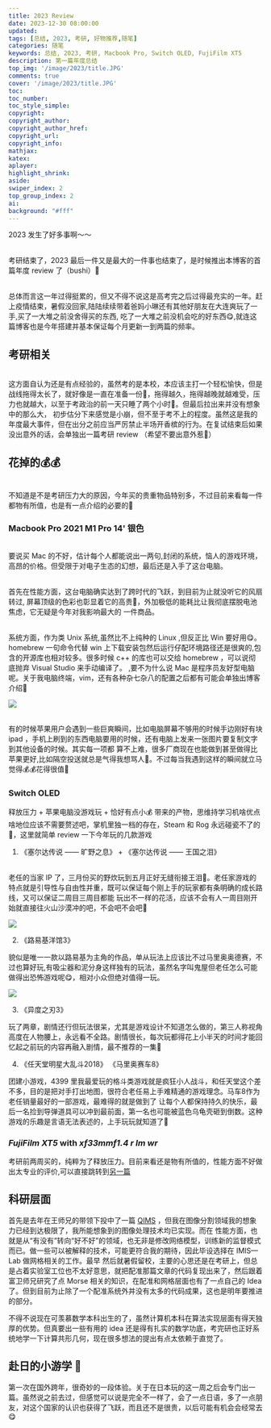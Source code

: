 ```yaml
---
title: 2023 Review
date: 2023-12-30 08:00:00
updated:
tags: [总结, 2023, 考研, 好物推荐,随笔]
categories: 随笔
keywords: 总结, 2023, 考研, Macbook Pro, Switch OLED, FujiFilm XT5
description: 第一篇年度总结
top_img: '/image/2023/title.JPG'
comments: true
cover: '/image/2023/title.JPG'
toc:
toc_number:
toc_style_simple:
copyright: 
copyright_author:
copyright_author_href:
copyright_url:
copyright_info:
mathjax:
katex:
aplayer:
highlight_shrink:
aside:
swiper_index: 2
top_group_index: 2
ai: 
background: "#fff"
---
```


2023 发生了好多事啊～～
<!-- more -->
<br>考研结束了，2023 最后一件又是最大的一件事也结束了，是时候推出本博客的首篇年度 review 了（bushi）🥵

<br>总体而言这一年过得挺累的，但又不得不说这是高考完之后过得最充实的一年。赶上疫情结束，暑假没回家,陆陆续续带着爸妈小琳还有其他好朋友在大连爽玩了一手,买了一大堆之前没舍得买的东西, 吃了一大堆之前没机会吃的好东西😋,就连这篇博客也是今年搭建并基本保证每个月更新一到两篇的频率。

## 考研相关

<br>这方面自认为还是有点经验的，虽然考的是本校，本应该主打一个轻松愉快，但是战线拖得太长了，就好像是一直在准备一份💩，拖得越久，拖得越晚就越难受，压力也就越大，以至于考政治的前一天只睡了两个小时🥱。但最后拉出来并没有想象中的那么大， 初步估分下来感觉是小崩，但不至于考不上的程度。虽然这是我的年度最大事件，但在出分之前应当严厉禁止半场开香槟的行为。在复试结束后如果没出意外的话，会单独出一篇考研 review （希望不要出意外惹🥺）

## 花掉的💰💰

<br>不知道是不是考研压力大的原因，今年买的贵重物品特别多，不过目前来看每一件都物有所值，也是有一点介绍的必要的🤑

### Macbook Pro 2021 M1 Pro 14' 银色

<br>要说买 Mac 的不好，估计每个人都能说出一两句,封闭的系统，恼人的游戏环境，高昂的价格。但受限于对电子生态的幻想，最后还是入手了这台电脑。

<br>首先在性能方面，这台电脑确实达到了跨时代的飞跃，到目前为止就没听它的风扇转过, 屏幕顶级的色彩也彰显着它的高贵🥺，外加极低的能耗比让我彻底摆脱电池焦虑，它无疑是今年对我影响最大的 一件商品。

<br>系统方面，作为类 Unix 系统,虽然比不上纯种的 Linux ,但反正比 Win 要好用😋。homebrew 一句命令代替 win 上下载安装包然后运行仔配环境路径还是很爽的,包含的开源库也相对较多。很多时候 c++ 的库也可以交给 homebrew ，可以说彻底抛弃 Visual Studio 来手动编译了。 ,要不为什么说 Mac 是程序员友好型电脑呢。关于我电脑终端，vim，还有各种杂七杂八的配置之后都有可能会单独出博客介绍🥵

![](\image\2023\Mac.png)

<br>有的时候苹果用户会遇到一些巨爽瞬间，比如电脑屏幕不够用的时候手边刚好有块 ipad ，手机上刷到的东西电脑要用的时候，还有电脑上发来一张图片要复制文字到其他设备的时候。其实每一项都 算不上难，很多厂商现在也能做到甚至做得比苹果更好,比如隔空投送就总是气得我想骂人🤬。不过每当我遇到这样的瞬间就立马觉得💰💰花得很值🥺

### Switch OLED

释放压力 + 苹果电脑没游戏玩 + 恰好有点小💰 带来的产物，思维持学习机啥优点啥地位应该不需要赘述吧，掌机里独一档的存在，Steam 和 Rog 永远碰瓷不了的😤，这里就简单 review 一下今年玩的几款游戏

1.  《塞尔达传说 —— 旷野之息》 + 《塞尔达传说 —— 王国之泪》

<br> 老任的当家 IP 了，三月份买的野炊玩到五月正好无缝衔接王泪🥵。老任家游戏的特点就是引导性与自由性并重，既可以保证每个刚上手的玩家都有条明确的成长路线，又可以保证二周目三周目都能 玩出不一样的花活，应该不会有人一周目刚开始就直接往火山沙漠冲的吧，不会吧不会吧🤪

![](\image\2023\zelda.jpeg)

2.  《路易基洋馆3》

貌似是唯一一款以路易基为主角的作品，单从玩法上应该比不过马里奥奥德赛，不过也算好玩,有吸尘器和泥分身这样独有的玩法，虽然名字叫鬼屋但老任怎么可能做得出恐怖游戏呢😋，相对小众但绝对值得一玩。

![](\image\2023\Luigi.jpeg)

3.  《异度之刃3》

玩了两章，剧情还行但玩法很呆，尤其是游戏设计不知道怎么做的，第三人称视角高度在人物腰上，永远看不全路。剧情很长，每次玩都得花上小半天的时间才能回忆起之前玩的内容再融入剧情，最不推荐的一集😤

4.  《任天堂明星大乱斗2018》 《马里奥赛车8》

团建小游戏，4399 里我最爱玩的格斗类游戏就是疯狂小人战斗，和任天堂这个差不多，目的是把对手打出地图，很符合老任易上手难精通的游戏理念。马车8作为老任销量最好的一部游戏，最难得的就是做到了 让每个人都保持持久的快乐，最后一名捡到导弹道具可以冲到最前面，第一名也可能被蓝色乌龟壳砸到倒数。这种游戏的乐趣是言语无法表述的，上手玩玩就知道了🤗

### _FujiFilm XT5_ with _xf33mmf1.4 r lm wr_

考研前两周买的，纯粹为了释放压力。目前来看还是物有所值的，性能方面不好做出太专业的评价,可以直接跳转到[另一篇](/shot_1229)

## 科研层面

首先是去年在王师兄的带领下投中了一篇 [QIMS](https://qims.amegroups.org/article/view/116290) ，但我在图像分割领域我的想象力已经到达极限了，我所能想象到的图像处理技术均已实现。而在 性能方面，也就是从“有没有”转向“好不好”的领域，也无非是修改网络模型，训练新的监督模式而已。做一些可以被解释的技术，可能更符合我的期待，因此毕设选择在 IMIS—Lab 做网格相关的工作。最早 然后就暑假留校，主要的心思还是在考研上，但总是占着实验室工位也不太好意思，就把配准那篇文章的代码复现出来了，然后跟着富卫师兄研究了点 Morse 相关的知识，在配准和网格层面也有了一点自己的 Idea 了。但到目前为止除了一个配准系统外并没有太多的代码成果，这也是明年要推进的部分。

不得不说现在可羡慕数学本科出生的了，虽然计算机本科在算法实现层面有得天独厚的优势。但真要出一些有用的 idea 还是得有扎实的数学功底，考完研也正好系统地学一下计算共形几何，现在很多想法的提出有点太依赖于直觉了。

## 赴日的小游学 🤤

第一次在国外跨年，很奇妙的一段体验。关于在日本玩的这一周之后会专门出一篇。虽然说之前去过，但感觉可以说是完全不一样了，会了一点日语，多了一点朋友，对这个国家的认识也获得了飞跃，而且还不是很贵，以后可能有机会会经常去😋

